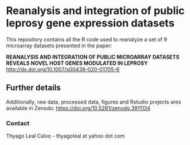 # Reanalysis and integration of public leprosy gene expression datasets

This repository contains all the R code used to reanalyze a set of 9 microarray datasets presented in the paper: 

**REANALYSIS AND INTEGRATION OF PUBLIC MICROARRAY DATASETS REVEALS NOVEL HOST GENES MODULATED IN LEPROSY**
http://dx.doi.org/10.1007/s00438-020-01705-6

## Further details

Additionally, raw data, processed data, figures and Rstudio projects ares available in Zenodo: https://doi.org/10.5281/zenodo.3911134

### Contact

Thyago Leal Calvo - thyagoleal at yahoo dot com
